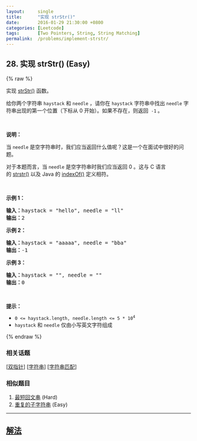 ```yaml
---
layout:     single
title:      "实现 strStr()"
date:       2016-01-29 21:30:00 +0800
categories: [Leetcode]
tags:       [Two Pointers, String, String Matching]
permalink:  /problems/implement-strstr/
---
```


## 28. 实现 strStr() (Easy)

{% raw %}

<p>实现 <a href="https://baike.baidu.com/item/strstr/811469" target="_blank">strStr()</a> 函数。</p>

<p>给你两个字符串 <code>haystack</code> 和 <code>needle</code> ，请你在 <code>haystack</code> 字符串中找出 <code>needle</code> 字符串出现的第一个位置（下标从 0 开始）。如果不存在，则返回  <code>-1</code><strong> </strong>。</p>

<p> </p>

<p><strong>说明：</strong></p>

<p>当 <code>needle</code> 是空字符串时，我们应当返回什么值呢？这是一个在面试中很好的问题。</p>

<p>对于本题而言，当 <code>needle</code> 是空字符串时我们应当返回 0 。这与 C 语言的 <a href="https://baike.baidu.com/item/strstr/811469" target="_blank">strstr()</a> 以及 Java 的 <a href="https://docs.oracle.com/javase/7/docs/api/java/lang/String.html#indexOf(java.lang.String)" target="_blank">indexOf()</a> 定义相符。</p>

<p> </p>

<p><strong>示例 1：</strong></p>

<pre>
<strong>输入：</strong>haystack = "hello", needle = "ll"
<strong>输出：</strong>2
</pre>

<p><strong>示例 2：</strong></p>

<pre>
<strong>输入：</strong>haystack = "aaaaa", needle = "bba"
<strong>输出：</strong>-1
</pre>

<p><strong>示例 3：</strong></p>

<pre>
<strong>输入：</strong>haystack = "", needle = ""
<strong>输出：</strong>0
</pre>

<p> </p>

<p><strong>提示：</strong></p>

<ul>
	<li><code>0 <= haystack.length, needle.length <= 5 * 10<sup>4</sup></code></li>
	<li><code>haystack</code> 和 <code>needle</code> 仅由小写英文字符组成</li>
</ul>

{% endraw %}

### 相关话题
  [[双指针](https://github.com/awesee/leetcode/tree/main/tag/two-pointers/README.md)]
  [[字符串](https://github.com/awesee/leetcode/tree/main/tag/string/README.md)]
  [[字符串匹配](https://github.com/awesee/leetcode/tree/main/tag/string-matching/README.md)]

### 相似题目
  1. [最短回文串](/problems/shortest-palindrome) (Hard)
  1. [重复的子字符串](/problems/repeated-substring-pattern) (Easy)

---

## [解法](https://github.com/awesee/leetcode/tree/main/problems/implement-strstr)
